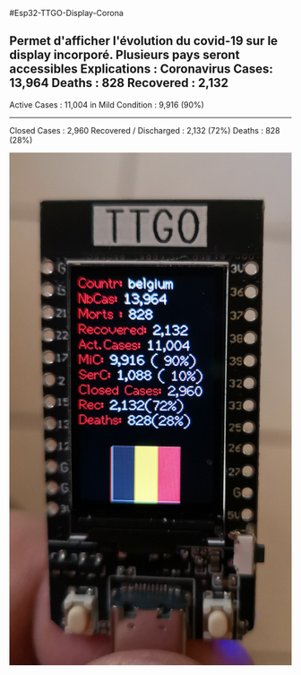#Esp32-TTGO-Display-Corona

Permet d'afficher l'évolution du covid-19 sur le display incorporé.
Plusieurs pays seront accessibles
Explications :
Coronavirus Cases: 13,964 
Deaths : 828
Recovered : 2,132 
----------------------
Active Cases : 11,004
in Mild Condition : 9,916 (90%) 

-----------------------
Closed Cases : 2,960
Recovered / Discharged : 2,132 (72%) 
Deaths : 828 (28%)


![images](https://github.com/Fumberto/Esp32-TTGO-Display-Corona/blob/master/covid19.jpg)


